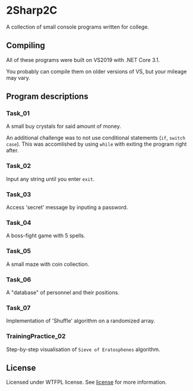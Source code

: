 # 2Sharp2C
A collection of small console programs written for college.

## Compiling
All of these programs were built on VS2019 with .NET Core 3.1.

You probably can compile them on older versions of VS, but your mileage may vary.

## Program descriptions

### Task_01
A small buy crystals for said amount of money.

An additional challenge was to not use conditional statements (`if`, `switch case`). This was accomlished by using `while` with exiting the program right after.

### Task_02
Input any string until you enter `exit`.

### Task_03
Access 'secret' message by inputing a password.

### Task_04
A boss-fight game with 5 spells.

### Task_05
A small maze with coin collection.

### Task_06
A "database" of personnel and their positions.

### Task_07
Implementation of 'Shuffle' algorithm on a randomized array.

### TrainingPractice_02
Step-by-step visualisation of `Sieve of Eratosphenes` algorithm.

## License
Licensed under WTFPL license. See [license](LICENSE) for more information.